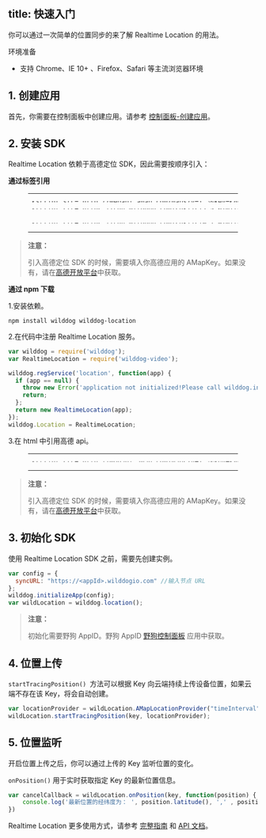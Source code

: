 title: 快速入门
---

你可以通过一次简单的位置同步的来了解 Realtime Location 的用法。

<div class="env">
    <p class="env-title">环境准备</p>
    <ul>
        <li>支持 Chrome、IE 10+ 、Firefox、Safari 等主流浏览器环境 </li>
    </ul>
</div>

## 1. 创建应用

首先，你需要在控制面板中创建应用。请参考 [控制面板-创建应用](/console/creat.html)。

## 2. 安装 SDK

Realtime Location 依赖于高德定位 SDK，因此需要按顺序引入：

**通过标签引用**

<figure class="highlight html"><table style='line-height:0.1'><tbody><tr><td class="code"><pre><div class="line"><span class="tag">&lt;<span class="name">script</span> <span class="attr">src</span>=<span class="string">&quot;<span>ht</span>tp://webapi.amap.com/maps?v=1.3&key=&lt;AMapKey&gt;&quot;</span>&gt;</span><span class="undefined"></span><span class="tag">&lt;/<span class="name">script</span>&gt;</span></div></pre><pre><div class="line"><span class="tag">&lt;<span class="name">script</span> <span class="attr">src</span>=<span class="string">&quot;<span>ht</span>tps://cdn.wilddog.com/sdk/js/<span class="sync_web_v">2.5.6</span>/wilddog.js&quot;</span>&gt;</span><span class="undefined"></span><span class="tag">&lt;/<span class="name">script</span>&gt;</span></div></pre><br><pre><div class="line"><span class="tag">&lt;<span class="name">script</span> <span class="attr">src</span>=<span class="string">&quot;<span>ht</span>tps://cdn.wilddog.com/sdk/js/<span class="location_web_v">0.1.0</span>/wilddog-location.js&quot;</span>&gt;</span><span class="undefined"></span><span class="tag">&lt;/<span class="name">script</span>&gt;</span></div></pre></td></tr></tbody></table></figure>

<blockquote class="warning">
  <p><strong>注意：</strong></p>

引入高德定位 SDK 的时候，需要填入你高德应用的 AMapKey。如果没有，请在[高德开放平台](http://lbs.amap.com/)中获取。

</blockquote>

**通过 npm 下载**

1.安装依赖。

    npm install wilddog wilddog-location

2.在代码中注册 Realtime Location 服务。

```javascript
var wilddog = require('wilddog');
var RealtimeLocation = require('wilddog-video');

wilddog.regService('location', function(app) {
  if (app == null) {
    throw new Error('application not initialized!Please call wilddog.initializeApp first');
    return;
  };
  return new RealtimeLocation(app);
});
wilddog.Location = RealtimeLocation;
```
3.在 html 中引用高德 api。
<figure class="highlight html"><table style='line-height:0.1'><tbody><tr><td class="code"><pre><div class="line"><span class="tag">&lt;<span class="name">script</span> <span class="attr">src</span>=<span class="string">&quot;<span>ht</span>tp://webapi.amap.com/maps?v=1.3&key=&lt;AMapKey&gt;&quot;</span>&gt;</span><span class="undefined"></span><span class="tag">&lt;/<span class="name">script</span>&gt;</span></div></pre></td></tr></tbody></table></figure>

<blockquote class="warning">
  <p><strong>注意：</strong></p>

引入高德定位 SDK 的时候，需要填入你高德应用的 AMapKey。如果没有，请在[高德开放平台](http://lbs.amap.com/)中获取。

</blockquote>

## 3. 初始化 SDK

使用 Realtime Location SDK 之前，需要先创建实例。

```javascript
var config = {
  syncURL: "https://<appId>.wilddogio.com" //输入节点 URL
};
wilddog.initializeApp(config);
var wildLocation = wilddog.location();
```
<blockquote class="warning">
  <p><strong>注意：</strong></p>

初始化需要野狗 AppID。野狗 AppID [野狗控制面板](https://www.wilddog.com/dashboard/) 应用中获取。


</blockquote>

## 4. 位置上传

`startTracingPosition() `方法可以根据 Key 向云端持续上传设备位置，如果云端不存在该 Key，将会自动创建。

```javascript
var locationProvider = wildLocation.AMapLocationProvider("timeInterval", 5000);
wildLocation.startTracingPosition(key, locationProvider);
```
## 5. 位置监听

开启位置上传之后，你可以通过上传的 Key 监听位置的变化。

`onPosition()`  用于实时获取指定 Key 的最新位置信息。

```javascript
var cancelCallback = wildLocation.onPosition(key, function(position) {
    console.log('最新位置的经纬度为： ', position.latitude(), ',' , position.longitude());
})
```


Realtime Location 更多使用方式，请参考 [完整指南](/location/Web/guide/install-sdk.html) 和  [API 文档](/location/Web/api/AMapLocationProvider.html)。
